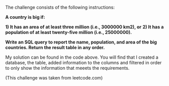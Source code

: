 The challenge consists of the following instructions:

**A country is big if:**

**1) It has an area of at least three million (i.e., 3000000 km2), or**
**2) It has a population of at least twenty-five million (i.e., 25000000).**

**Write an SQL query to report the name, population, and area of the big countries. Return the result table in any order.**

My solution can be found in the code above. You will find that I created a database, the table, added information to the columns and filtered in order to only show the information that meeets the requirements. 

(This challenge was taken from leetcode.com)


